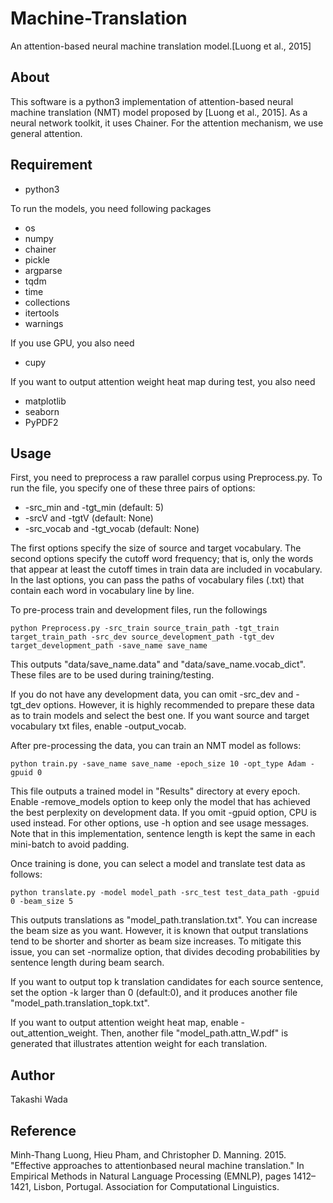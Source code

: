 # Machine-Translation

An attention-based neural machine translation model.[Luong et al., 2015]

## About
This software is a python3 implementation of attention-based neural machine translation (NMT) model proposed by [Luong et al., 2015]. As a neural network toolkit, it uses Chainer. For the attention mechanism, we use general attention.  

## Requirement

- python3

To run the models, you need following packages

- os
- numpy
- chainer
- pickle
- argparse
- tqdm
- time
- collections
- itertools
- warnings

If you use GPU, you also need 

- cupy

If you want to output attention weight heat map during test, you also need

- matplotlib
- seaborn
- PyPDF2

## Usage

First, you need to preprocess a raw parallel corpus using Preprocess.py. To run the file, you specify one of these three pairs of options:

- -src_min and -tgt_min (default: 5)
- -srcV and -tgtV (default: None)
- -src_vocab and -tgt_vocab (default: None)

The first options specify the size of source and target vocabulary. The second options specify the cutoff word frequency; that is, only the words that appear at least the cutoff times in train data are included in vocabulary. In the last options, you can pass the paths of vocabulary files (.txt) that contain each word in vocabulary line by line.

To pre-process train and development files, run the followings

```
python Preprocess.py -src_train source_train_path -tgt_train target_train_path -src_dev source_development_path -tgt_dev target_development_path -save_name save_name
```

This outputs "data/save_name.data" and "data/save_name.vocab_dict". These files are to be used during training/testing. 


If you do not have any development data, you can omit -src_dev and -tgt_dev options. However, it is highly recommended to prepare these data as to train models and select the best one. If you want source and target vocabulary txt files, enable -output_vocab.


After pre-processing the data, you can train an NMT model as follows:

```
python train.py -save_name save_name -epoch_size 10 -opt_type Adam -gpuid 0 
```

This file outputs a trained model in "Results" directory at every epoch. Enable -remove_models option to keep only the model that has achieved the best perplexity on development data. If you omit -gpuid option, CPU is used instead. For other options, use -h option and see usage messages. Note that in this implementation, sentence length is kept the same in each mini-batch to avoid padding.

Once training is done, you can select a model and translate test data as follows:

```
python translate.py -model model_path -src_test test_data_path -gpuid 0 -beam_size 5 
```

This outputs translations as "model_path.translation.txt". You can increase the beam size as you want. However, it is known that output translations tend to be shorter and shorter as beam size increases. To mitigate this issue, you can set -normalize option, that divides decoding probabilities by sentence length during beam search.

If you want to output top k translation candidates for each source sentence, set the option -k larger than 0 (default:0), and it produces another file "model_path.translation_topk.txt". 

If you want to output attention weight heat map, enable -out_attention_weight. Then, another file "model_path.attn_W.pdf" is generated that illustrates attention weight for each translation.

## Author
Takashi Wada
## Reference
Minh-Thang Luong, Hieu Pham, and Christopher D. Manning. 2015. "Effective approaches to attentionbased neural machine translation." In Empirical Methods in Natural Language Processing (EMNLP), pages 1412–1421, Lisbon, Portugal. Association for Computational Linguistics.